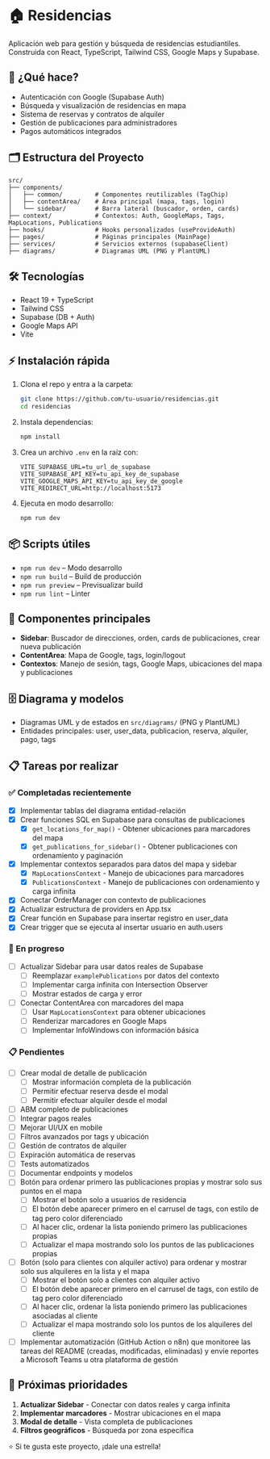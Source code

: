 # 🏠 Residencias

Aplicación web para gestión y búsqueda de residencias estudiantiles. Construida con React, TypeScript, Tailwind CSS, Google Maps y Supabase.

## 🚀 ¿Qué hace?
- Autenticación con Google (Supabase Auth)
- Búsqueda y visualización de residencias en mapa
- Sistema de reservas y contratos de alquiler
- Gestión de publicaciones para administradores
- Pagos automáticos integrados

## 🗂️ Estructura del Proyecto

```
src/
├── components/
│   ├── common/         # Componentes reutilizables (TagChip)
│   ├── contentArea/    # Área principal (mapa, tags, login)
│   └── sidebar/        # Barra lateral (buscador, orden, cards)
├── context/            # Contextos: Auth, GoogleMaps, Tags, MapLocations, Publications
├── hooks/              # Hooks personalizados (useProvideAuth)
├── pages/              # Páginas principales (MainPage)
├── services/           # Servicios externos (supabaseClient)
├── diagrams/           # Diagramas UML (PNG y PlantUML)
```

## 🛠️ Tecnologías
- React 19 + TypeScript
- Tailwind CSS
- Supabase (DB + Auth)
- Google Maps API
- Vite

## ⚡ Instalación rápida
1. Clona el repo y entra a la carpeta:
   ```bash
   git clone https://github.com/tu-usuario/residencias.git
   cd residencias
   ```
2. Instala dependencias:
   ```bash
   npm install
   ```
3. Crea un archivo `.env` en la raíz con:
   ```env
   VITE_SUPABASE_URL=tu_url_de_supabase
   VITE_SUPABASE_API_KEY=tu_api_key_de_supabase
   VITE_GOOGLE_MAPS_API_KEY=tu_api_key_de_google
   VITE_REDIRECT_URL=http://localhost:5173
   ```
4. Ejecuta en modo desarrollo:
   ```bash
   npm run dev
   ```

## 📦 Scripts útiles
- `npm run dev` – Modo desarrollo
- `npm run build` – Build de producción
- `npm run preview` – Previsualizar build
- `npm run lint` – Linter

## 🧩 Componentes principales
- **Sidebar**: Buscador de direcciones, orden, cards de publicaciones, crear nueva publicación
- **ContentArea**: Mapa de Google, tags, login/logout
- **Contextos**: Manejo de sesión, tags, Google Maps, ubicaciones del mapa y publicaciones

## 🗄️ Diagrama y modelos
- Diagramas UML y de estados en `src/diagrams/` (PNG y PlantUML)
- Entidades principales: user, user_data, publicacion, reserva, alquiler, pago, tags

## 📋 Tareas por realizar

### ✅ Completadas recientemente
- [X] Implementar tablas del diagrama entidad-relación
- [X] Crear funciones SQL en Supabase para consultas de publicaciones
  - [X] `get_locations_for_map()` - Obtener ubicaciones para marcadores del mapa
  - [X] `get_publications_for_sidebar()` - Obtener publicaciones con ordenamiento y paginación
- [X] Implementar contextos separados para datos del mapa y sidebar
  - [X] `MapLocationsContext` - Manejo de ubicaciones para marcadores
  - [X] `PublicationsContext` - Manejo de publicaciones con ordenamiento y carga infinita
- [X] Conectar OrderManager con contexto de publicaciones
- [X] Actualizar estructura de providers en App.tsx
- [X] Crear función en Supabase para insertar registro en user_data
- [X] Crear trigger que se ejecuta al insertar usuario en auth.users

### 🔄 En progreso
- [ ] Actualizar Sidebar para usar datos reales de Supabase
  - [ ] Reemplazar `examplePublications` por datos del contexto
  - [ ] Implementar carga infinita con Intersection Observer
  - [ ] Mostrar estados de carga y error
- [ ] Conectar ContentArea con marcadores del mapa
  - [ ] Usar `MapLocationsContext` para obtener ubicaciones
  - [ ] Renderizar marcadores en Google Maps
  - [ ] Implementar InfoWindows con información básica

### 📋 Pendientes
- [ ] Crear modal de detalle de publicación
  - [ ] Mostrar información completa de la publicación
  - [ ] Permitir efectuar reserva desde el modal
  - [ ] Permitir efectuar alquiler desde el modal
- [ ] ABM completo de publicaciones
- [ ] Integrar pagos reales
- [ ] Mejorar UI/UX en mobile
- [ ] Filtros avanzados por tags y ubicación
- [ ] Gestión de contratos de alquiler
- [ ] Expiración automática de reservas
- [ ] Tests automatizados
- [ ] Documentar endpoints y modelos
- [ ] Botón para ordenar primero las publicaciones propias y mostrar solo sus puntos en el mapa
  - [ ] Mostrar el botón solo a usuarios de residencia
  - [ ] El botón debe aparecer primero en el carrusel de tags, con estilo de tag pero color diferenciado
  - [ ] Al hacer clic, ordenar la lista poniendo primero las publicaciones propias
  - [ ] Actualizar el mapa mostrando solo los puntos de las publicaciones propias
- [ ] Botón (solo para clientes con alquiler activo) para ordenar y mostrar solo sus alquileres en la lista y el mapa
  - [ ] Mostrar el botón solo a clientes con alquiler activo
  - [ ] El botón debe aparecer primero en el carrusel de tags, con estilo de tag pero color diferenciado
  - [ ] Al hacer clic, ordenar la lista poniendo primero las publicaciones asociadas al cliente
  - [ ] Actualizar el mapa mostrando solo los puntos de los alquileres del cliente
- [ ] Implementar automatización (GitHub Action o n8n) que monitoree las tareas del README (creadas, modificadas, eliminadas) y envíe reportes a Microsoft Teams u otra plataforma de gestión

## 🎯 Próximas prioridades
1. **Actualizar Sidebar** - Conectar con datos reales y carga infinita
2. **Implementar marcadores** - Mostrar ubicaciones en el mapa
3. **Modal de detalle** - Vista completa de publicaciones
4. **Filtros geográficos** - Búsqueda por zona específica

⭐ Si te gusta este proyecto, ¡dale una estrella!
